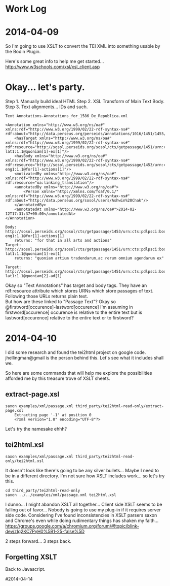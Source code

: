 # Work Log
# 2014-04-09
So I'm going to use XSLT to convert the TEI XML into something usable by the Bodin Plugin.

Here's some great info to help me get started...
http://www.w3schools.com/xsl/xsl_client.asp


# Okay... let's party.
Step 1.  Manually build ideal HTML
Step 2.  XSL Transform of Main Text Body.
Step 3.  Text alignments...  IDs and such.

	Text Annotations-Annotations_for_1586_De_Republica.xml

	<Annotation xmlns="http://www.w3.org/ns/oa#" xmlns:rdf="http://www.w3.org/1999/02/22-rdf-syntax-ns#" rdf:about="http://data.perseus.org/perseids/annotations/1016/1451/1455/138/3">
		<hasTarget xmlns="http://www.w3.org/ns/oa#" xmlns:rdf="http://www.w3.org/1999/02/22-rdf-syntax-ns#" rdf:resource="http://sosol.perseids.org/sosol/cts/getpassage/1451/urn:cts:pdlpsci:bodin.livrep.perseus-lat1:1.1@quoniam[1]-ex[1]"/>
		<hasBody xmlns="http://www.w3.org/ns/oa#" xmlns:rdf="http://www.w3.org/1999/02/22-rdf-syntax-ns#" rdf:resource="http://sosol.perseids.org/sosol/cts/getpassage/1453/urn:cts:pdlpsci:bodin.livrep.perseus-eng1:1.1@for[1]-actions[1]"/>
		<motivatedBy xmlns="http://www.w3.org/ns/oa#" xmlns:rdf="http://www.w3.org/1999/02/22-rdf-syntax-ns#" rdf:resource="oa:linking_translation"/>
		<annotatedBy xmlns="http://www.w3.org/ns/oa#">
			<Person xmlns="http://xmlns.com/foaf/0.1/" xmlns:rdf="http://www.w3.org/1999/02/22-rdf-syntax-ns#" rdf:about="http://data.perseus.org/sosol/users/Ashwin%20Chak"/>
		</annotatedBy>
		<annotatedAt xmlns="http://www.w3.org/ns/oa#">2014-02-12T17:31:37+00:00</annotatedAt>
	</Annotation>
	
	Body: http://sosol.perseids.org/sosol/cts/getpassage/1453/urn:cts:pdlpsci:bodin.livrep.perseus-eng1:1.1@for[1]-actions[1]
		returns: "for that in all arts and actions"
	Target: http://sosol.perseids.org/sosol/cts/getpassage/1451/urn:cts:pdlpsci:bodin.livrep.perseus-lat1:1.1@quoniam[1]-ex[1]
		returns: "quoniam artium tradendarum,ac rerum omnium agendarum ex"
		
	Target: http://sosol.perseids.org/sosol/cts/getpassage/1451/urn:cts:pdlpsci:bodin.livrep.perseus-lat1:1.1@quoniam[2]-ad[1]


Okay so "Text Annotations" has target and body tags.
They have an rdf:resource attribute which stores URNs which store passages of text.
Following those URLs returns plain text.  
But how are these linked to "Passage Text"?
Okay so @firstword[occurence]-lastword[occurence]
I'm assuming in firstword[occurence] occurence is relative to the entire text but is lastword[occurence] relative to the entire text or to firstword?

# 2014-04-10
I did some research and found the tei2html project on google code.
jhellingman@gmail is the person behind this.
Let's see what it includes shall we.

So here are some commands that will help me explore the possibilities afforded me by this treasure trove of XSLT sheets.

## extract-page.xsl 
	saxon examples/xml/passage.xml third_party/tei2html-read-only/extract-page.xsl
		Extracting page '-1' at position 0
		<?xml version="1.0" encoding="UTF-8"?>

Let's try the namesake ehhh?
## tei2html.xsl
	saxon examples/xml/passage.xml third_party/tei2html-read-only/tei2html.xsl

It doesn't look like there's going to be any silver bullets...
Maybe I need to be in a different directory.  I'm not sure how XSLT includes work... so let's try this.

	cd third_party/tei2html-read-only
	saxon ../../examples/xml/passage.xml tei2html.xsl

I dunno... I might abandon XSLT all together...  Client side XSLT seems to be falling out of favor...  Nobody is going to use my plug-in if it requires server side code.  Considering I've found inconsistencies in XSLT parsers saxon and Chrome's even while doing rudimentary things has shaken my faith...
https://groups.google.com/a/chromium.org/forum/#!topic/blink-dev/zIg2KC7PyH0%5B1-25-false%5D

2 steps forward... 3 steps back.

## Forgetting XSLT

Back to Javascript.

#2014-04-14